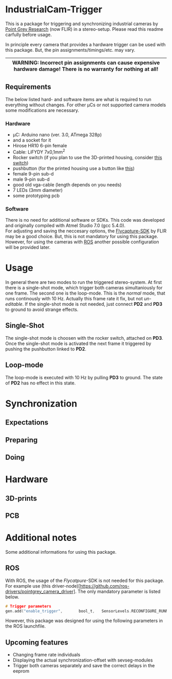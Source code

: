 # IndustrialCam-Trigger

This is a package for triggering and synchronizing industrial cameras by [Point Grey Research](https://www.flir.com/) (now FLIR) in a stereo-setup. Please read this readme carfully before usage.  

In principle every camera that provides a hardware trigger can be used with this package. But, the pin assignments/timings/etc. may vary.

| WARNING: Incorrect pin assignments can cause expensive hardware damage! There is no warranty for nothing at all! |
| --- |

## Requirements
The below listed hard- and software items are what is required to run everything without changes. For other µCs or not supported camera models some modifications are necessary.

### Hardware
- µC: Arduino nano (ver. 3.0, ATmega 328p) 
- and a socket for it
- Hirose HR10 6-pin female
- Cable: LiFYDY 7x0,1mm<sup>2</sup>
- Rocker switch (if you plan to use the 3D-printed housing, consider [this switch](https://www.digikey.com/product-detail/en/zf-electronics/SRB22A2FBBNN/CH755-ND/446021))
- pushbutton (for the printed housing use a button like [this](https://www.digikey.de/product-detail/de/e-switch/TL1105BF160Q/EG1833-ND/1358))
- female 9-pin sub-d
- male 9-pin sub-d
- good old vga-cable (length depends on you needs)
- 7 LEDs (3mm diameter)
- some prototyping pcb

### Software
There is no need for additional software or SDKs. This code was developed and originally compiled with Atmel Studio 7.0 (gcc 5.4.0).   
For adjusting and saving the neccesary options, the [Flycapture-SDK](https://www.flir.de/products/flycapture-sdk/) by FLIR may be a good choice. But, this is not mandatory for using this package. However, for using the cameras with [ROS](https://www.ros.org/) another possible configuration will be provided later.

# Usage

In general there are two modes to run the triggered stereo-system. At first there is a single-shot mode, which trigger both cameras simultaniously for one frame. The second one is the loop-mode. This is the *normal* mode, that runs continously with 10 Hz. Actually this frame rate it fix, but not *un-editable*. If the single-shot mode is not needed, just connect __PD2__ and __PD3__ to ground to avoid strange effects.

## Single-Shot

The single-shot mode is choosen with the rocker switch, attached on __PD3__. Once the single-shot mode is activated the next frame it triggered by pushing the pushbutton linked to __PD2__.

## Loop-mode

The loop-mode is executed with 10 Hz by pulling __PD3__ to ground. The state of __PD2__ has no effect in this state.

# Synchronization
## Expectations
## Preparing
## Doing

# Hardware
## 3D-prints
## PCB

# Additional notes
Some additional informations for using this package.
## ROS
With ROS, the usage of the _Flycatpure_-SDK is not needed for this package. For example use (this driver-node)[https://github.com/ros-drivers/pointgrey_camera_driver]. The only mandatory parameter is listed below.

```C
# Trigger parameters
gen.add("enable_trigger",       bool_t,   SensorLevels.RECONFIGURE_RUNNING,   "Enable the external triggering mode.",                                                        False)
```
However, this package was designed for using the following parameters in the ROS launchfile.

## Upcoming features
* Changing frame rate individuals
* Displaying the actual synchronization-offset with sevseg-modules
* Trigger both cameras separately and save the correct delays in the eeprom
